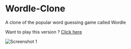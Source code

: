 # Wordle-Clone
 A clone of the popular word guessing game called Wordle
 
 Want to play this version ? [Click here](https://nukegh05t.github.io/Wordle-Clone/)

![Screenshot 1](https://media.discordapp.net/attachments/764004742569394178/940273377967497326/unknown.png)
